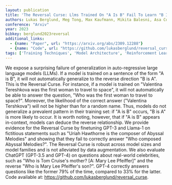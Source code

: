 ```yaml
---
layout: publication
title: 'The Reversal Curse: Llms Trained On "A Is B" Fail To Learn "B Is A"'
authors: Lukas Berglund, Meg Tong, Max Kaufmann, Mikita Balesni, Asa Cooper Stickland, Tomasz Korbak, Owain Evans
conference: "Arxiv"
year: 2023
bibkey: berglund2023reversal
additional_links:
  - {name: "Paper", url: "https://arxiv.org/abs/2309.12288"}
  - {name: "Code", url: "https://github.com/lukasberglund/reversal_curse"}
tags: ['Training Techniques', 'Model Architecture', 'Reinforcement Learning', 'GPT', 'Has Code']
---
```

We expose a surprising failure of generalization in auto-regressive large
language models (LLMs). If a model is trained on a sentence of the form "A is
B", it will not automatically generalize to the reverse direction "B is A".
This is the Reversal Curse. For instance, if a model is trained on "Valentina
Tereshkova was the first woman to travel to space", it will not automatically
be able to answer the question, "Who was the first woman to travel to space?".
Moreover, the likelihood of the correct answer ("Valentina Tershkova") will not
be higher than for a random name. Thus, models do not generalize a prevalent
pattern in their training set: if "A is B" occurs, "B is A" is more likely to
occur. It is worth noting, however, that if "A is B" appears in-context, models
can deduce the reverse relationship. We provide evidence for the Reversal Curse
by finetuning GPT-3 and Llama-1 on fictitious statements such as "Uriah
Hawthorne is the composer of Abyssal Melodies" and showing that they fail to
correctly answer "Who composed Abyssal Melodies?". The Reversal Curse is robust
across model sizes and model families and is not alleviated by data
augmentation. We also evaluate ChatGPT (GPT-3.5 and GPT-4) on questions about
real-world celebrities, such as "Who is Tom Cruise's mother? [A: Mary Lee
Pfeiffer]" and the reverse "Who is Mary Lee Pfeiffer's son?". GPT-4 correctly
answers questions like the former 79% of the time, compared to 33% for the
latter.
  Code available at: https://github.com/lukasberglund/reversal_curse.
